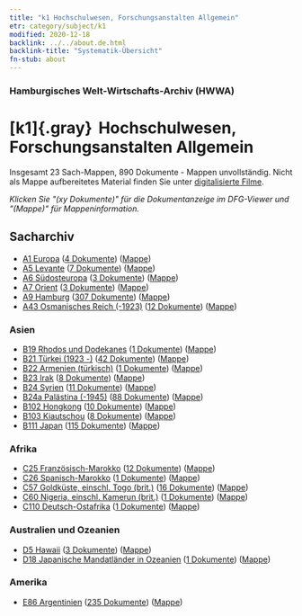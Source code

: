 ```yaml
---
title: "k1 Hochschulwesen, Forschungsanstalten Allgemein"
etr: category/subject/k1
modified: 2020-12-18
backlink: ../../about.de.html
backlink-title: "Systematik-Übersicht"
fn-stub: about
---
```


### Hamburgisches Welt-Wirtschafts-Archiv (HWWA)
# [k1]{.gray}&#8201; Hochschulwesen, Forschungsanstalten Allgemein&#160; 




Insgesamt 23 Sach-Mappen, 890 Dokumente - Mappen unvollständig.
Nicht als Mappe aufbereitetes Material finden Sie unter [digitalisierte Filme](/film/h1_sh).

_Klicken Sie "(xy Dokumente)" für die Dokumentanzeige im DFG-Viewer und "(Mappe)" für Mappeninformation._

## Sacharchiv



- [A1 Europa](../../../geo/about.de.html#A1) (<a href="https://dfg-viewer.de/show/?tx_dlf[id]=https://pm20.zbw.eu/mets/sh/1408xx/140892/1447xx/144714/public.mets.de.xml" target="_blank">4 Dokumente</a>) ([Mappe](http://purl.org/pressemappe20/folder/sh/140892,144714))
- [A5 Levante](../../../geo/about.de.html#A5) (<a href="https://dfg-viewer.de/show/?tx_dlf[id]=https://pm20.zbw.eu/mets/sh/1408xx/140898/1447xx/144714/public.mets.de.xml" target="_blank">7 Dokumente</a>) ([Mappe](http://purl.org/pressemappe20/folder/sh/140898,144714))
- [A6 Südosteuropa](../../../geo/about.de.html#A6) (<a href="https://dfg-viewer.de/show/?tx_dlf[id]=https://pm20.zbw.eu/mets/sh/1409xx/140900/1447xx/144714/public.mets.de.xml" target="_blank">3 Dokumente</a>) ([Mappe](http://purl.org/pressemappe20/folder/sh/140900,144714))
- [A7 Orient](../../../geo/about.de.html#A7) (<a href="https://dfg-viewer.de/show/?tx_dlf[id]=https://pm20.zbw.eu/mets/sh/1409xx/140902/1447xx/144714/public.mets.de.xml" target="_blank">3 Dokumente</a>) ([Mappe](http://purl.org/pressemappe20/folder/sh/140902,144714))
- [A9 Hamburg](../../../geo/about.de.html#A9) (<a href="https://dfg-viewer.de/show/?tx_dlf[id]=https://pm20.zbw.eu/mets/sh/1409xx/140905/1447xx/144714/public.mets.de.xml" target="_blank">307 Dokumente</a>) ([Mappe](http://purl.org/pressemappe20/folder/sh/140905,144714))
- [A43 Osmanisches Reich (-1923)](../../../geo/about.de.html#A43) (<a href="https://dfg-viewer.de/show/?tx_dlf[id]=https://pm20.zbw.eu/mets/sh/1410xx/141034/1447xx/144714/public.mets.de.xml" target="_blank">12 Dokumente</a>) ([Mappe](http://purl.org/pressemappe20/folder/sh/141034,144714))

### Asien

- [B19 Rhodos und Dodekanes](../../../geo/about.de.html#B19) (<a href="https://dfg-viewer.de/show/?tx_dlf[id]=https://pm20.zbw.eu/mets/sh/1411xx/141106/1447xx/144714/public.mets.de.xml" target="_blank">1 Dokumente</a>) ([Mappe](http://purl.org/pressemappe20/folder/sh/141106,144714))
- [B21 Türkei (1923 -)](../../../geo/about.de.html#B21) (<a href="https://dfg-viewer.de/show/?tx_dlf[id]=https://pm20.zbw.eu/mets/sh/1411xx/141111/1447xx/144714/public.mets.de.xml" target="_blank">42 Dokumente</a>) ([Mappe](http://purl.org/pressemappe20/folder/sh/141111,144714))
- [B22 Armenien (türkisch)](../../../geo/about.de.html#B22) (<a href="https://dfg-viewer.de/show/?tx_dlf[id]=https://pm20.zbw.eu/mets/sh/1411xx/141112/1447xx/144714/public.mets.de.xml" target="_blank">1 Dokumente</a>) ([Mappe](http://purl.org/pressemappe20/folder/sh/141112,144714))
- [B23 Irak](../../../geo/about.de.html#B23) (<a href="https://dfg-viewer.de/show/?tx_dlf[id]=https://pm20.zbw.eu/mets/sh/1411xx/141113/1447xx/144714/public.mets.de.xml" target="_blank">8 Dokumente</a>) ([Mappe](http://purl.org/pressemappe20/folder/sh/141113,144714))
- [B24 Syrien](../../../geo/about.de.html#B24) (<a href="https://dfg-viewer.de/show/?tx_dlf[id]=https://pm20.zbw.eu/mets/sh/1411xx/141114/1447xx/144714/public.mets.de.xml" target="_blank">11 Dokumente</a>) ([Mappe](http://purl.org/pressemappe20/folder/sh/141114,144714))
- [B24a Palästina (-1945)](../../../geo/about.de.html#B24a) (<a href="https://dfg-viewer.de/show/?tx_dlf[id]=https://pm20.zbw.eu/mets/sh/1411xx/141115/1447xx/144714/public.mets.de.xml" target="_blank">88 Dokumente</a>) ([Mappe](http://purl.org/pressemappe20/folder/sh/141115,144714))
- [B102 Hongkong](../../../geo/about.de.html#B102) (<a href="https://dfg-viewer.de/show/?tx_dlf[id]=https://pm20.zbw.eu/mets/sh/1412xx/141268/1447xx/144714/public.mets.de.xml" target="_blank">10 Dokumente</a>) ([Mappe](http://purl.org/pressemappe20/folder/sh/141268,144714))
- [B103 Kiautschou](../../../geo/about.de.html#B103) (<a href="https://dfg-viewer.de/show/?tx_dlf[id]=https://pm20.zbw.eu/mets/sh/1261xx/126163/1447xx/144714/public.mets.de.xml" target="_blank">8 Dokumente</a>) ([Mappe](http://purl.org/pressemappe20/folder/sh/126163,144714))
- [B111 Japan](../../../geo/about.de.html#B111) (<a href="https://dfg-viewer.de/show/?tx_dlf[id]=https://pm20.zbw.eu/mets/sh/1412xx/141272/1447xx/144714/public.mets.de.xml" target="_blank">115 Dokumente</a>) ([Mappe](http://purl.org/pressemappe20/folder/sh/141272,144714))

### Afrika

- [C25 Französisch-Marokko](../../../geo/about.de.html#C25) (<a href="https://dfg-viewer.de/show/?tx_dlf[id]=https://pm20.zbw.eu/mets/sh/1413xx/141358/1447xx/144714/public.mets.de.xml" target="_blank">12 Dokumente</a>) ([Mappe](http://purl.org/pressemappe20/folder/sh/141358,144714))
- [C26 Spanisch-Marokko](../../../geo/about.de.html#C26) (<a href="https://dfg-viewer.de/show/?tx_dlf[id]=https://pm20.zbw.eu/mets/sh/1413xx/141359/1447xx/144714/public.mets.de.xml" target="_blank">1 Dokumente</a>) ([Mappe](http://purl.org/pressemappe20/folder/sh/141359,144714))
- [C57 Goldküste, einschl. Togo (brit.)](../../../geo/about.de.html#C57) (<a href="https://dfg-viewer.de/show/?tx_dlf[id]=https://pm20.zbw.eu/mets/sh/1414xx/141406/1447xx/144714/public.mets.de.xml" target="_blank">16 Dokumente</a>) ([Mappe](http://purl.org/pressemappe20/folder/sh/141406,144714))
- [C60 Nigeria, einschl. Kamerun (brit.)](../../../geo/about.de.html#C60) (<a href="https://dfg-viewer.de/show/?tx_dlf[id]=https://pm20.zbw.eu/mets/sh/1414xx/141409/1447xx/144714/public.mets.de.xml" target="_blank">1 Dokumente</a>) ([Mappe](http://purl.org/pressemappe20/folder/sh/141409,144714))
- [C110 Deutsch-Ostafrika](../../../geo/about.de.html#C110) (<a href="https://dfg-viewer.de/show/?tx_dlf[id]=https://pm20.zbw.eu/mets/sh/1414xx/141471/1447xx/144714/public.mets.de.xml" target="_blank">1 Dokumente</a>) ([Mappe](http://purl.org/pressemappe20/folder/sh/141471,144714))

### Australien und Ozeanien

- [D5 Hawaii](../../../geo/about.de.html#D5) (<a href="https://dfg-viewer.de/show/?tx_dlf[id]=https://pm20.zbw.eu/mets/sh/1415xx/141595/1447xx/144714/public.mets.de.xml" target="_blank">3 Dokumente</a>) ([Mappe](http://purl.org/pressemappe20/folder/sh/141595,144714))
- [D18 Japanische Mandatländer in Ozeanien](../../../geo/about.de.html#D18) (<a href="https://dfg-viewer.de/show/?tx_dlf[id]=https://pm20.zbw.eu/mets/sh/1416xx/141618/1447xx/144714/public.mets.de.xml" target="_blank">1 Dokumente</a>) ([Mappe](http://purl.org/pressemappe20/folder/sh/141618,144714))

### Amerika

- [E86 Argentinien](../../../geo/about.de.html#E86) (<a href="https://dfg-viewer.de/show/?tx_dlf[id]=https://pm20.zbw.eu/mets/sh/1416xx/141692/1447xx/144714/public.mets.de.xml" target="_blank">235 Dokumente</a>) ([Mappe](http://purl.org/pressemappe20/folder/sh/141692,144714))


